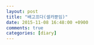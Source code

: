 ```yaml
---
layout: post
title: "배고프다(셀카뿐임)"
date: 2015-11-08 16:48:00 +0900
comments: true 
categories: [diary] 
---
```

